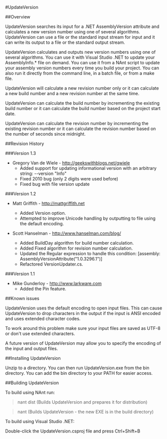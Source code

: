 #UpdateVersion

##Overview

UpdateVersion searches its input for a .NET AssemblyVersion attribute and calculates a new version number using one of several algorithms. UpdateVersion can use a file or the standard input stream for input and it can write its output to a file or the standard output stream.

UpdateVersion calculates and outputs new version numbers using one of several algorithms. You can use it with Visual Studio .NET to update your AssemblyInfo.* file on demand. You can use it from a NAnt script to update your assembly version numbers every time you build your project. You can also run it directly from the command line, in a batch file, or from a make file.

UpdateVersion will calculate a new revision number only or it can calculate a new build number and a new revision number at the same time.

UpdateVersion can calculate the build number by incrementing the existing build number or it can calculate the build number based on the project start date. 

UpdateVersion can calculate the revision number by incrementing the existing revision number or it can calculate the revision number based on the number of seconds since midnight.

##Revision History

###Version 1.3

* Gregory Van de Wiele - http://geekswithblogs.net/gwiele
  * Added support for updating informational version with an arbitrary string: --version "Info"  
  * Fixed 2010 bug (only 2 digits were used before)
  * Fixed bug with file version update

###Version 1.2

* Matt Griffith - http://mattgriffith.net
  * Added Version option.
  * Attempted to improve Unicode handling by outputting to file using the default encoding.

* Scott Hanselman - http://www.hanselman.com/blog/ 
  * Added BuildDay algorithm for build number calculation.
  * Added Fixed algorithm for revision number calculation.
  * Updated the Regular expression to handle this condition: [assembly: AssemblyVersionAttribute("1.0.3296.1")]
  * Refactored VersionUpdater.cs.

###Version 1.1

* Mike Gunderloy - http://www.larkware.com
  * Added the Pin feature.

##Known issues

UpdateVersion uses the default encoding to open input files. This can cause UpdateVersion to drop characters in the output if the input is ANSI encoded and uses extended character codes. 

To work around this problem make sure your input files are saved as UTF-8 or don't use extended characters. 

A future version of UpdateVersion may allow you to specify the encoding of the input and output files.

##Installing UpdateVersion

Unzip to a directory. You can then run UpdateVersion.exe from the bin directory. You can add the bin directory to your PATH for easier access.

##Building UpdateVersion

To build using NAnt run:

> nant dist
(Builds UpdateVersion and prepares it for distribution)

> nant
(Builds UpdateVersion - the new EXE is in the build directory)

To build using Visual Studio .NET:

Double-click the UpdateVersion.csproj file and press Ctrl+Shift+B